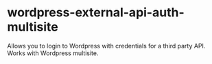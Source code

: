 wordpress-external-api-auth-multisite
==========

Allows you to login to Wordpress with credentials for a third party API.
Works with Wordpress multisite.
